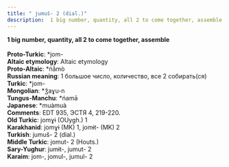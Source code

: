 ```yaml
---
title: " jumuš- 2 (dial.)"
description:  1 big number, quantity, all 2 to come together, assemble
---
```

<strong> 1 big number, quantity, all 2 to come together, assemble</strong><br><br>
<strong>Proto-Turkic</strong>:  *jom-<br>
<strong>Altaic etymology</strong>:  Altaic etymology<br>
<strong> Proto-Altaic</strong>:  *ńằmò<br>
<strong>Russian meaning</strong>:  1 большое число, количество, все 2 собирать(ся)<br>
<strong>Turkic</strong>:  *jom-<br>
<strong>Mongolian</strong>:  *ǯaɣu-n<br>
<strong>Tungus-Manchu</strong>:  *ńamā<br>
<strong>Japanese</strong>:  *muàmuà<br>
<strong>Comments</strong>:  EDT 935, ЭСТЯ 4, 219-220.<br>
<strong>Old Turkic</strong>:  jomɣɨ (OUygh.) 1<br>
<strong>Karakhanid</strong>:  jomɣɨ (MK) 1, jomɨt- (MK) 2<br>
<strong>Turkish</strong>:  jumuš- 2 (dial.)<br>
<strong>Middle Turkic</strong>:  jomut- 2 (Houts.)<br>
<strong>Sary-Yughur</strong>:  jumɨt-, jumut- 2<br>
<strong>Karaim</strong>:  jom-, jomul-, jumul- 2<br>


